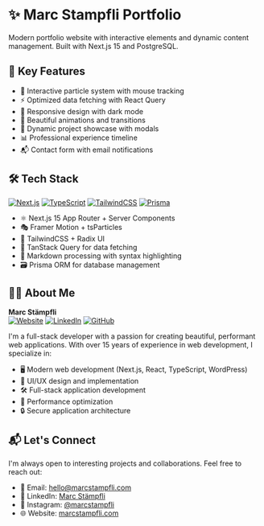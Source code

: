 # ✨ Marc Stampfli Portfolio

Modern portfolio website with interactive elements and dynamic content management. Built with Next.js 15 and PostgreSQL.

## 🎯 Key Features

- 🌟 Interactive particle system with mouse tracking
- ⚡ Optimized data fetching with React Query
- 📱 Responsive design with dark mode
- 🎨 Beautiful animations and transitions
- 💼 Dynamic project showcase with modals
- 📊 Professional experience timeline
- 📬 Contact form with email notifications

## 🛠️ Tech Stack

[![Next.js](https://img.shields.io/badge/Next.js-15.1.4-000000?style=flat&logo=next.js)](https://nextjs.org)
[![TypeScript](https://img.shields.io/badge/TypeScript-5.7.3-3178C6?style=flat&logo=typescript)](https://www.typescriptlang.org)
[![TailwindCSS](https://img.shields.io/badge/TailwindCSS-3.3.0-06B6D4?style=flat&logo=tailwindcss)](https://tailwindcss.com)
[![Prisma](https://img.shields.io/badge/Prisma-5.22.0-2D3748?style=flat&logo=prisma)](https://www.prisma.io)

- ⚛️ Next.js 15 App Router + Server Components
- 🎭 Framer Motion + tsParticles
- 🎨 TailwindCSS + Radix UI
- 🔄 TanStack Query for data fetching
- 📝 Markdown processing with syntax highlighting
- 🗃️ Prisma ORM for database management

## 👨‍💻 About Me

**Marc Stämpfli**  
[![Website](https://img.shields.io/badge/Website-marcstampfli.com-2ea44f?style=flat)](https://marcstampfli.com)
[![LinkedIn](https://img.shields.io/badge/LinkedIn-Marc_Stämpfli-0A66C2?style=flat&logo=linkedin)](https://linkedin.com/in/marcstampfli)
[![GitHub](https://img.shields.io/badge/GitHub-marcstampfli-181717?style=flat&logo=github)](https://github.com/marcstampfli)

I'm a full-stack developer with a passion for creating beautiful, performant web applications. With over 15 years of experience in web development, I specialize in:

- 🖥️ Modern web development (Next.js, React, TypeScript, WordPress)
- 🎨 UI/UX design and implementation
- 🛠️ Full-stack application development
- 🚀 Performance optimization
- 🔒 Secure application architecture

## 📬 Let's Connect

I'm always open to interesting projects and collaborations. Feel free to reach out:

- 📧 Email: [hello@marcstampfli.com](mailto:hello@marcstampfli.com)
- 💼 LinkedIn: [Marc Stämpfli](https://www.linkedin.com/in/marc-st%C3%A4mpfli/)
- 📸 Instagram: [@marcstampfli](https://instagram.com/marcstampfli)
- 🌐 Website: [marcstampfli.com](https://marcstampfli.com)

